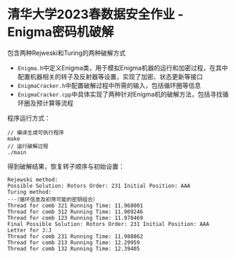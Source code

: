 # 清华大学2023春数据安全作业 - Enigma密码机破解

包含两种Rejweski和Turing的两种破解方式

* `Enigma.h`中定义Enigma类，用于模拟Enigma机器的运行和加密过程，在其中配置机器相关的转子及反射器等设置，实现了加密、状态更新等接口
* `EnigmaCracker.h`中配置破解过程中所需的输入，包括循环圈等信息
* `EnigmaCracker.cpp`中具体实现了两种针对Enigma机的破解方法，包括寻找循环圈及预计算等流程

程序运行方式：

```
// 编译生成可执行程序
make
// 运行破解过程
./main
```

得到破解结果，恢复转子顺序与初始设置：

```
Rejewski method:
Possible Solution: Rotors Order: 231 Initial Position: AAA
Turing method:
···（循环信息及初筛可能的密钥组合）
Thread for comb 321 Running Time: 11.968001
Thread for comb 312 Running Time: 11.969246
Thread for comb 123 Running Time: 11.978469
Final Possible Solution: Rotors Order: 231 Initial Position: AAA Letter for J:J
Thread for comb 231 Running Time: 11.988862
Thread for comb 213 Running Time: 12.29959
Thread for comb 132 Running Time: 12.39405
```
